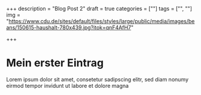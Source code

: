 +++
description = "Blog Post 2"
draft = true
categories = [""]
tags = ["", ""]
img = "https://www.cdu.de/sites/default/files/styles/large/public/media/images/beans/150615-haushalt-780x439.jpg?itok=qnF4AfH7"

+++

# Mein erster Eintrag

Lorem ipsum dolor sit amet, consetetur sadipscing elitr, sed diam nonumy eirmod tempor invidunt ut labore et dolore magna 